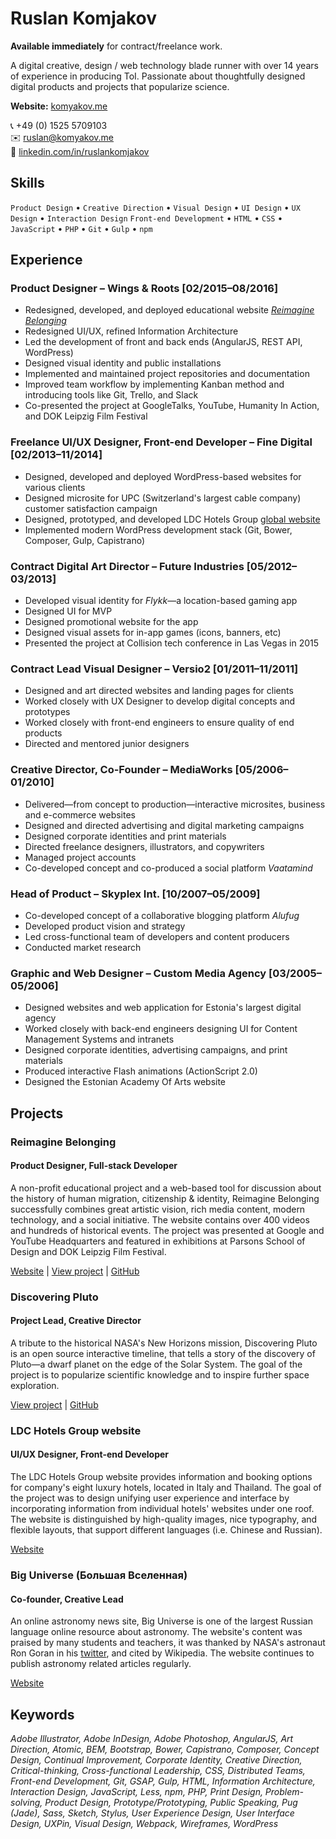 # Ruslan Komjakov

**Available immediately** for contract/freelance work.

A digital creative, design / web technology blade runner with over 14 years of 
experience in producing ToI. Passionate about thoughtfully designed digital products and projects that popularize science.

**Website:** [komyakov.me](http://komyakov.me/)

:telephone_receiver: +49 (0) 1525 5709103  
:envelope: ruslan@komyakov.me  
:link: [linkedin.com/in/ruslankomjakov](https://www.linkedin.com/in/ruslankomjakov)

## Skills 
`Product Design` • `Creative Direction` • `Visual Design` • `UI Design` • `UX Design` • `Interaction Design` 
`Front-end Development` • `HTML` • `CSS` • `JavaScript` • `PHP` • `Git` • `Gulp` • `npm`

## Experience

### Product Designer – Wings & Roots [02/2015–08/2016]
*   Redesigned, developed, and deployed educational website [*Reimagine Belonging*](https://reimaginebelonging.org)
*   Redesigned UI/UX, refined Information Architecture
*   Led the development of front and back ends (AngularJS, REST API, WordPress)
*   Designed visual identity and public installations
*   Implemented and maintained project repositories and documentation
*   Improved team workflow by implementing Kanban method and introducing tools like Git, Trello, and Slack
*   Co-presented the project at GoogleTalks, YouTube, Humanity In Action, and DOK Leipzig Film Festival

### Freelance UI/UX Designer, Front-end Developer – Fine Digital [02/2013–11/2014]
*   Designed, developed and deployed WordPress-based websites for various clients
*   Designed microsite for UPC (Switzerland's largest cable company) customer satisfaction campaign  
*   Designed, prototyped, and developed LDC Hotels Group [global website](http://www.ldcitalianhotels.com) 
*   Implemented modern WordPress development stack (Git, Bower, Composer, Gulp, Capistrano)

### Contract Digital Art Director – Future Industries [05/2012–03/2013]
*   Developed visual identity for *Flykk*—a location-based gaming app
*   Designed UI for MVP
*   Designed promotional website for the app
*   Designed visual assets for in-app games (icons, banners, etc)
*   Presented the project at Collision tech conference in Las Vegas in 2015

### Contract Lead Visual Designer – Versio2 [01/2011–11/2011]
*   Designed and art directed websites and landing pages for clients
*   Worked closely with UX Designer to develop digital concepts and prototypes
*   Worked closely with front-end engineers to ensure quality of end products 
*   Directed and mentored junior designers

### Creative Director, Co-Founder – MediaWorks [05/2006–01/2010]
*   Delivered—from concept to production—interactive microsites, business and e-commerce websites
*   Designed and directed advertising and digital marketing campaigns
*   Designed corporate identities and print materials
*   Directed freelance designers, illustrators, and copywriters
*   Managed project accounts
*   Co-developed concept and co-produced a social platform *Vaatamind*

### Head of Product – Skyplex Int. [10/2007–05/2009]
*   Co-developed concept of a collaborative blogging platform *Alufug*
*   Developed product vision and strategy
*   Led cross-functional team of developers and content producers
*   Conducted market research

### Graphic and Web Designer – Custom Media Agency [03/2005–05/2006]
*   Designed websites and web application for Estonia's largest digital agency
*   Worked closely with back-end engineers designing UI for Content Management Systems and intranets
*   Designed corporate identities, advertising campaigns, and print materials
*   Produced interactive Flash animations (ActionScript 2.0)
*   Designed the Estonian Academy Of Arts website

## Projects

### Reimagine Belonging
#### Product Designer, Full-stack Developer
A non-profit educational project and a web-based tool for discussion about the history of human migration, citizenship & identity, Reimagine Belonging successfully combines great artistic vision, rich media content, modern technology, and a social initiative. The website contains over 400 videos and hundreds of historical events. The project was presented at Google and YouTube Headquarters and featured in exhibitions at Parsons School of Design and DOK Leipzig Film Festival.

[Website](https://reimaginebelonging.org) |
[View project](http://komyakov.me/reimagine-belonging) |
[GitHub](https://github.com/rslnk/reimagine-belonging)

### Discovering Pluto
#### Project Lead, Creative Director
A tribute to the historical NASA's New Horizons mission, Discovering Pluto is an open source interactive timeline, that tells a story of the discovery of Pluto—a dwarf planet on the edge of the Solar System. The goal of the project is to popularize scientific knowledge and to inspire further space exploration.

[View project](http://komyakov.me/discovering-pluto) |
[GitHub](https://github.com/rslnk/discovering-pluto)

### LDC Hotels Group website
#### UI/UX Designer, Front-end Developer

The LDC Hotels Group website provides information and booking options for company's eight luxury hotels, located in Italy and Thailand. The goal of the project was to design unifying user experience and interface by incorporating information from individual hotels' websites under one roof. The website is distinguished by high-quality images, nice typography, and flexible layouts, that support different languages (i.e. Chinese and Russian).

[Website](http://www.ldcitalianhotels.com)

### Big Universe (Большая Вселенная)
#### Co-founder, Creative Lead

An online astronomy news site, Big Universe is one of the largest Russian language online resource about astronomy. The website's content was praised by many students and teachers, it was thanked by NASA's astronaut Ron Goran in his [twitter](https://twitter.com/Astro_Ron/status/144041752800657408), and cited by Wikipedia. The website continues to publish astronomy related articles regularly.

[Website](http://biguniverse.ru)

## Keywords

*Adobe Illustrator, Adobe InDesign, Adobe Photoshop, AngularJS, Art Direction, Atomic, BEM, Bootstrap, Bower, Capistrano, Composer, Concept Design, Continual Improvement, Corporate Identity, Creative Direction, Critical-thinking, Cross-functional Leadership, CSS, Distributed Teams, Front-end Development, Git, GSAP, Gulp, HTML, Information Architecture, Interaction Design, JavaScript, Less, npm, PHP, Print Design, Problem-solving, Product Design, Prototype/Prototyping, Public Speaking, Pug (Jade), Sass, Sketch, Stylus, User Experience Design, User Interface Design, UXPin, Visual Design, Webpack, Wireframes, WordPress*
